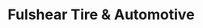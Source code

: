 ---
title: "Fulshear Tire & Automotive"
url: /katy/fulshear-tire-und-automotive/
shop: Autowerkstatt
---